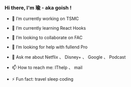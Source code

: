 ### Hi there, I'm 瑜 - aka goish !

<!--
**goish135/goish135** is a ✨ _special_ ✨ repository because its `README.md` (this file) appears on your GitHub profile.

Here are some ideas to get you started:

- 🔭 I’m currently working on ...
- 🌱 I’m currently learning ...
- 👯 I’m looking to collaborate on ...
- 🤔 I’m looking for help with ...
- 💬 Ask me about ...
- 📫 How to reach me: ...
- 😄 Pronouns: ...
- ⚡ Fun fact: ...
-->

- 🔭 I’m currently working on TSMC
- 🌱 I’m currently learning React Hooks
- 👯 I’m looking to collaborate on FAC
- 🤔 I’m looking for help with fullend Pro
- 💬 Ask me about Netflix 、 Disney+ 、 Google 、 Podcast
- 📫 How to reach me: IThelp 、 mail

- ⚡ Fun fact: travel sleep coding 
